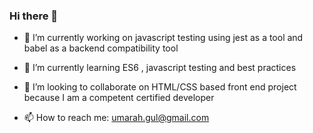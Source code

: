 ### Hi there 👋




- 🔭 I’m currently working on javascript testing using jest as a tool and babel as a backend compatibility tool

- 🌱 I’m currently learning ES6 , javascript testing and best practices 

- 👯 I’m looking to collaborate on HTML/CSS based front end project because I am a competent certified developer
 
- 📫 How to reach me: umarah.gul@gmail.com 


